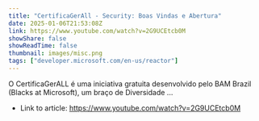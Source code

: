 ```yaml
---
title: "CertificaGerAll - Security: Boas Vindas e Abertura"
date: 2025-01-06T21:53:08Z
link: https://www.youtube.com/watch?v=2G9UCEtcb0M
showShare: false
showReadTime: false
thumbnail: images/misc.png
tags: ["developer.microsoft.com/en-us/reactor"]
---
```

O CertificaGerALL é uma iniciativa gratuita desenvolvido pelo BAM Brazil (Blacks at Microsoft), um braço de Diversidade ...

- Link to article: https://www.youtube.com/watch?v=2G9UCEtcb0M